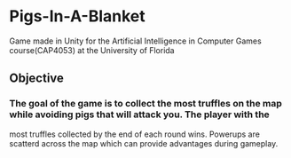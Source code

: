 # Pigs-In-A-Blanket
Game made in Unity for the Artificial Intelligence in Computer Games course(CAP4053) at the University of Florida

## Objective

### The goal of the game is to collect the most truffles on the map while avoiding pigs that will attack you. The player with the
most truffles collected by the end of each round wins. Powerups are scatterd across the map which can provide advantages during gameplay.

